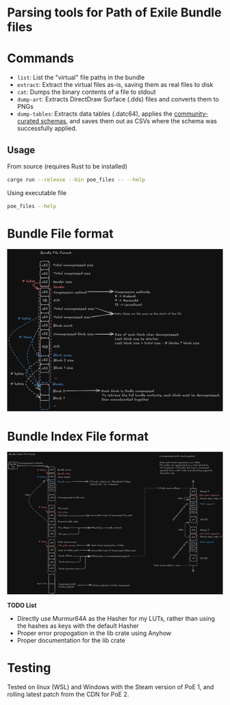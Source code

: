 # Parsing tools for Path of Exile Bundle files

# Commands
* `list`: List the "virtual" file paths in the bundle
* `extract`: Extract the virtual files as-is, saving them as real files to disk
* `cat`: Dumps the binary contents of a file to stdout
* `dump-art`: Extracts DirectDraw Surface (.dds) files and converts them to PNGs
* `dump-tables`: Extracts data tables (.datc64), applies the [community-curated schemas](https://github.com/poe-tool-dev/dat-schema),
and saves them out as CSVs where the schema was successfully applied.

## Usage

From source (requires Rust to be installed)

```bash
cargo run --release --bin poe_files -- --help
```

Using executable file

```bash
poe_files --help
```

# Bundle File format

![bundle file format](./images/bundle_spec.png)

# Bundle Index File format

![bundle index file format](./images/bundle_index_spec.png)

**TODO List**

- Directly use Murmur64A as the Hasher for my LUTs, rather than using the hashes as keys with the default Hasher
- Proper error propogation in the lib crate using Anyhow
- Proper documentation for the lib crate

# Testing
Tested on linux (WSL) and Windows with the Steam version of PoE 1, and rolling latest patch from the CDN for PoE 2.
